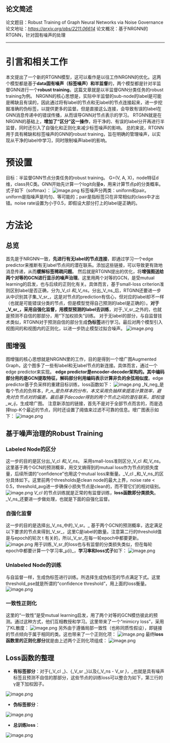 ## 论文简述

论文题目：Robust Training of Graph Neural Networks via Noise Governance
论文地址：*https://arxiv.org/abs/2211.06614*
论文概况：基于NRGNN的RTGNN，针对固有噪声的处理

------

# 引言和相关工作

本文提出了一个新的RTGNN模型，这可以看作是以往工作NRGNN的优化。这两个模型都是基于**data固有噪声（标签噪声）和半监督**的，两个模型都是针对半监督GNN进行一个**robust training**。这篇文章就是以半监督GNN分类任务的robust training为例。
NRGNN的核心思想是，实际中半监督的sub-node的label是可能是稀缺且有误的，因此通过将有label的节点和无label的节点连接起来，进一步挖掘准确的伪标签，以提供更多的监督。但是直接这么连接，会导致有误的label在GNN消息传递中的错误传播，从而误导GNN对节点表示的学习。
RTGNN就是在NRGNN的基础上，**增加了“区分”这一操作**，将干净的、有误的label分开再进行半监督，同时还引入了自强化和正则化来减少标签噪声的影响。
总的来说，RTGNN用于具有稀缺和标签噪声的GNN的robust training，旨在明确的管理噪声，以实现从干净的label中学习，同时限制噪声label的影响。
# 预设置
目标：半监督GNN节点分类任务的robust training。
G=(V, A, X)，node特征d维，class共C类。GNN开始先计算一个logit向量**o**，用来计算节点p的分类概率。式子如下（softmax）：
![image.png](https://cdn.nlark.com/yuque/0/2023/png/2381046/1677815346987-5a9ff162-4ddd-463e-baea-0bcd20a8b608.png#averageHue=%23f7f7f7&clientId=u7e594919-5c84-4&from=paste&height=74&id=u507c81f7&originHeight=92&originWidth=338&originalType=binary&ratio=1.25&rotation=0&showTitle=false&size=6690&status=done&style=none&taskId=u3c75778c-6217-48b3-a8f6-0358357f47c&title=&width=270.4)
标签噪声分两类：uniform和pair。uniform是指噪声是均匀、等可能的；pair是指标签只在非常相似的class中才出错。noise rate设置为小于0.5，即假设大部分打上的label是正确的。
# 方法论
## 总览
首先是于NRGNN一致，**先进行有无label的节点连接**，即通过学习一个edge predictor来推断有无label节点间的潜在联系。添加这些链接，可以导致更有效地消息传递，从而**缓解标签稀疏问题**。
然后就是RTGNN提出的优化，将**增强图送给两个对等的GCN进行显示的噪声治理**。这里用两个对等的GCN，是受mutual learning的启发，也与后续的正则化有关。具体而言，基于small-loss criterion准则区别label是否正确，分为_V_cl _和_V_ns_。分出_V_ns_后，RTGNN还要进一步从中识别其子集_V_sr_，这是对节点的prediction有信心，但对应的label却不一样（也就是可能错误分类的节点，但是模型觉得自己预测的label是正确的）。**对于_V_sr_，采用自强化监督，用模型预测的label去训练**，对于_V_sr_之外的，也就是预测不自信的那部分，用“下加权损失”训练。
对于无label的部分，与自监督技术类似，RTGNN对于预测自信的部分生成**伪标签**进行学习。最后对两个模型引入视图间的和视图内的正则化，以进一步防止模型过拟合噪声。
![image.png](https://cdn.nlark.com/yuque/0/2023/png/2381046/1677825452500-92b52fa0-f7a3-4e31-a640-bb3052e81c28.png#averageHue=%23faf5ef&clientId=u7e594919-5c84-4&from=paste&height=333&id=udb9b1674&originHeight=416&originWidth=1148&originalType=binary&ratio=1.25&rotation=0&showTitle=false&size=150623&status=done&style=none&taskId=u6564f1d3-d7d4-4e3e-ac4e-ce64ed966a6&title=&width=918.4)
## 图增强
图增强的核心思想就是NRGNN里的工作，目的是得到一个增广图Augmented Graph，这个图多了一些有label和无label节点的新连接。具体而言，通过一个edge predictor来实现。
**edge predictor是encoder-decoder架构的。其中编码部分用的是GCN提取特征，解码部分利用编码表示计算非负的余弦相似度**。edge predictor基于负采样的重建目标训练，loss函数如下：
![image.png](https://cdn.nlark.com/yuque/0/2023/png/2381046/1677826598496-fa0edb1c-839b-4890-87fd-e86d2b532d88.png#averageHue=%23f3f3f3&clientId=u71c5b0ba-0f5f-4&from=paste&height=47&id=ucfc025c9&originHeight=59&originWidth=509&originalType=binary&ratio=1.25&rotation=0&showTitle=false&size=10125&status=done&style=none&taskId=u81ab559e-a845-40ff-b581-55cdc37ba5b&title=&width=407.2)
_N_neg_是每个节点的负样本，_P_n_是负样本的分布，本文采用负抽样来提高计算效率，避免对负节点对的偏差。最后基于decoder得到的两个节点之间的潜在联系，即权值_w_ij_，生成增广图。
注意新添加的链接，首先不是对于全部节点而言的，而是选择top-K个最近的节点，同时还设置了阈值来过滤不可靠的信息。增广图表示如下：
![image.png](https://cdn.nlark.com/yuque/0/2023/png/2381046/1677826971579-8a837014-76a3-43a0-8dfc-12ac0664b0e6.png#averageHue=%23f6f6f6&clientId=u71c5b0ba-0f5f-4&from=paste&height=76&id=u3072a7f9&originHeight=95&originWidth=476&originalType=binary&ratio=1.25&rotation=0&showTitle=false&size=12153&status=done&style=none&taskId=u6e918119-c9cf-4a09-bd2c-038aff99dad&title=&width=380.8)
## 基于噪声治理的Robust Training
### Labeled Node的区分
这一步的目的是区分出_V_cl _和_V_ns_。
采用small-loss准则区分_V_cl _和_V_ns_。这里基于两个GCN的预测概率，用交叉熵得到的mutual loss作为节点的损失度量，后续所谓的“confidence”也用这个mutual loss来衡量。_V_cl _和_V_ns_的区分具体如下。这里前两个thresholds是clean node的最大上界，noise rate < 0.5，threshold_avg进一步确保小损失节点是clean的，而不管它们的相对级别。
![image.png](https://cdn.nlark.com/yuque/0/2023/png/2381046/1677830260654-4bdb725e-97b6-4fc6-a099-c542b95c43e6.png#averageHue=%23f3f3f3&clientId=u71c5b0ba-0f5f-4&from=paste&height=148&id=ua9d6cfed&originHeight=185&originWidth=468&originalType=binary&ratio=1.25&rotation=0&showTitle=false&size=26810&status=done&style=none&taskId=u0dd43de5-ea4c-4abb-80a4-b5cc09b095d&title=&width=374.4)
_V_cl_ 的节点训练就是正常的有监督训练，**loss函数即分类损失**。_V_ns_还要进一步做处理，也就是下面的自强化监督。
### 自强化监督
这一步的目的是选择出_V_ns_中的_V_sr。_
基于两个GCN的预测概率，选定满足以下要求的节点来得到_V_sr_，这里C是label的数量。注意第二行的threshold值是与epoch的轮次 t 有关的，所以_V_sr_在每一轮epoch中都要更新。
![image.png](https://cdn.nlark.com/yuque/0/2023/png/2381046/1677830853126-c7e2c583-821e-4f29-ba92-cb2dda9b7fc7.png#averageHue=%23f2f2f2&clientId=u71c5b0ba-0f5f-4&from=paste&height=99&id=ufd48b1cb&originHeight=124&originWidth=393&originalType=binary&ratio=1.25&rotation=0&showTitle=false&size=14944&status=done&style=none&taskId=u75e14d88-3a52-4362-b28b-1e1ecddecc9&title=&width=314.4)
用于训练_V_sr_的loss也与有监督的分类损失类似，但在每轮epoch中都要计算一个学习率_μ(i)_，**学习率和loss式子**如下：
![image.png](https://cdn.nlark.com/yuque/0/2023/png/2381046/1677831385741-923245c0-ea02-4b85-b588-2e298cfc2a76.png#averageHue=%23f2f2f2&clientId=u71c5b0ba-0f5f-4&from=paste&height=92&id=u494d16ce&originHeight=115&originWidth=323&originalType=binary&ratio=1.25&rotation=0&showTitle=false&size=12402&status=done&style=none&taskId=ua8a48fd7-a724-46d1-9ae9-ed5b9fe2ae3&title=&width=258.4)

### Unlabeled Node的训练
与自监督一样，生成伪标签进行训练。所选择生成伪标签的节点满足下式。这里threshold_pse就是所谓的“confidence threshold”，用上面的loss衡量。
![image.png](https://cdn.nlark.com/yuque/0/2023/png/2381046/1677831589396-ae4734e9-1195-48b7-ae35-29b1b39b8c56.png#averageHue=%23f2f2f2&clientId=u71c5b0ba-0f5f-4&from=paste&height=55&id=u3c29259d&originHeight=69&originWidth=540&originalType=binary&ratio=1.25&rotation=0&showTitle=false&size=11592&status=done&style=none&taskId=u2276cb10-595c-4905-bd7e-27d2d107415&title=&width=432)
### 一致性正则化
这里的“一致性”是受mutual learning启发，用了两个对等的GCN模仿彼此的预测。通过这种方式，他们互相教授和学习。这里带来了一个“mimicry loss”，采用了KL散度：
![image.png](https://cdn.nlark.com/yuque/0/2023/png/2381046/1677832223478-8d15df31-a858-4976-be95-7816e61f1100.png#averageHue=%23efefef&clientId=u71c5b0ba-0f5f-4&from=paste&height=41&id=ud42b1c7d&originHeight=51&originWidth=418&originalType=binary&ratio=1.25&rotation=0&showTitle=false&size=7149&status=done&style=none&taskId=u908dbbab-e03a-4b70-a17c-f064847ef2e&title=&width=334.4)
另外由于遵循局部一致性（也称同质性假设），即链接的节点倾向于属于相同的类。这也带来了一个正则化项：
![image.png](https://cdn.nlark.com/yuque/0/2023/png/2381046/1677832310351-8cff5206-311b-4e3e-8e69-63848b054e0b.png#averageHue=%23f3f3f3&clientId=u71c5b0ba-0f5f-4&from=paste&height=66&id=u372a2ea0&originHeight=83&originWidth=531&originalType=binary&ratio=1.25&rotation=0&showTitle=false&size=12742&status=done&style=none&taskId=u98864182-e044-447c-92cc-7b4c4afd5aa&title=&width=424.8)
最终**loss函数里的正则化部分**就是由上述两个正则化项组成：
![image.png](https://cdn.nlark.com/yuque/0/2023/png/2381046/1677832372001-1076056e-1561-48b1-868b-256e7a83bed8.png#averageHue=%23f5f5f5&clientId=u71c5b0ba-0f5f-4&from=paste&height=47&id=uc7e8e50a&originHeight=59&originWidth=265&originalType=binary&ratio=1.25&rotation=0&showTitle=false&size=4112&status=done&style=none&taskId=ub7ce9adc-c389-4900-9dba-e22dbccb7ca&title=&width=212)
## Loss函数的整理

- **有标签部分**：对于{_V_cl _}、{_V_sr _}以及{_V_ns - V_sr _}_，_也就是具有噪声标签且预测不自信的那部分，这些节点的训练loss可以整合为如下，第三行的γ是下加权因子。

![image.png](https://cdn.nlark.com/yuque/0/2023/png/2381046/1677832946754-adc71aa3-2666-454b-9d92-fbfa5e3bd259.png#averageHue=%23f8f8f8&clientId=u71c5b0ba-0f5f-4&from=paste&height=202&id=u700c1e62&originHeight=252&originWidth=655&originalType=binary&ratio=1.25&rotation=0&showTitle=false&size=30992&status=done&style=none&taskId=uc66f67d5-a70d-43f7-bce0-4e88291fb75&title=&width=524)

- **伪标签部分**：

![image.png](https://cdn.nlark.com/yuque/0/2023/png/2381046/1677832980295-430722ac-479b-4947-86e3-c12a82ed08c5.png#averageHue=%23f5f5f5&clientId=u71c5b0ba-0f5f-4&from=paste&height=73&id=u45ac7792&originHeight=91&originWidth=501&originalType=binary&ratio=1.25&rotation=0&showTitle=false&size=10633&status=done&style=none&taskId=u408d428e-4b7a-48e1-912a-20ff5224dfd&title=&width=400.8)

- **总训练loss**：

![image.png](https://cdn.nlark.com/yuque/0/2023/png/2381046/1677833080466-591f9e3b-341b-484b-9d89-db18b880adf5.png#averageHue=%23f5f5f5&clientId=u71c5b0ba-0f5f-4&from=paste&height=46&id=u66e11f16&originHeight=58&originWidth=377&originalType=binary&ratio=1.25&rotation=0&showTitle=false&size=5678&status=done&style=none&taskId=u58e8e3a7-a0b6-4bee-9d72-3d38ebc2c65&title=&width=301.6)
